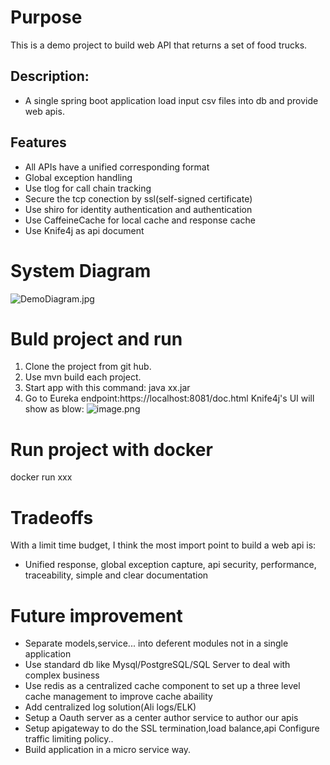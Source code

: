 # Purpose
This is a demo project to build web API that returns a set of food trucks.
## Description:
- A single spring boot application load input csv files into db and provide web apis.
## Features
- All APIs have a unified corresponding format
- Global exception handling
- Use tlog for call chain tracking
- Secure the tcp conection by ssl(self-signed certificate)
- Use shiro for identity authentication and authentication
- Use CaffeineCache for local cache and response cache
- Use Knife4j as api document
# System Diagram
![DemoDiagram.jpg](https://leowebsite.blob.core.windows.net/images/DemoDiagram.jpg)

# Buld project and run
1. Clone the project from git hub.
2. Use mvn build each project.
3. Start app with this command: java xx.jar
4. Go to Eureka endpoint:https://localhost:8081/doc.html Knife4j's UI will show as blow:
![image.png](https://leowebsite.blob.core.windows.net/images/eureka.png)
# Run project with docker
docker run xxx
# Tradeoffs
With a limit time budget, I think the most import point to build a web api is:
- Unified response, global exception capture, api security, performance, traceability, simple and clear documentation
# Future improvement
- Separate models,service... into deferent modules not in a single application
- Use standard db like Mysql/PostgreSQL/SQL Server to deal with complex business
- Use redis as a centralized cache component to set up a three level cache management to improve cache abaility
- Add centralized log solution(Ali logs/ELK)
- Setup a Oauth server as a center author service to author our apis
- Setup apigateway to do the SSL termination,load balance,api Configure traffic limiting policy..
- Build application in a micro service way.

